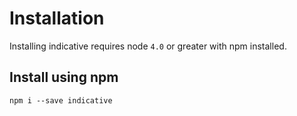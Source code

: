 # Installation

Installing indicative requires node `4.0` or greater with npm installed.

## Install using npm

```bash,line-numbers
npm i --save indicative
```
